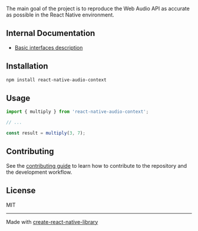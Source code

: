 The main goal of the project is to reproduce the Web Audio API as accurate as possible in the React Native environment.

## Internal Documentation

- [Basic interfaces description](./internal-docs/basic-interfaces.md)

## Installation

```sh
npm install react-native-audio-context
```

## Usage

```js
import { multiply } from 'react-native-audio-context';

// ...

const result = multiply(3, 7);
```

## Contributing

See the [contributing guide](CONTRIBUTING.md) to learn how to contribute to the repository and the development workflow.

## License

MIT

---

Made with [create-react-native-library](https://github.com/callstack/react-native-builder-bob)
